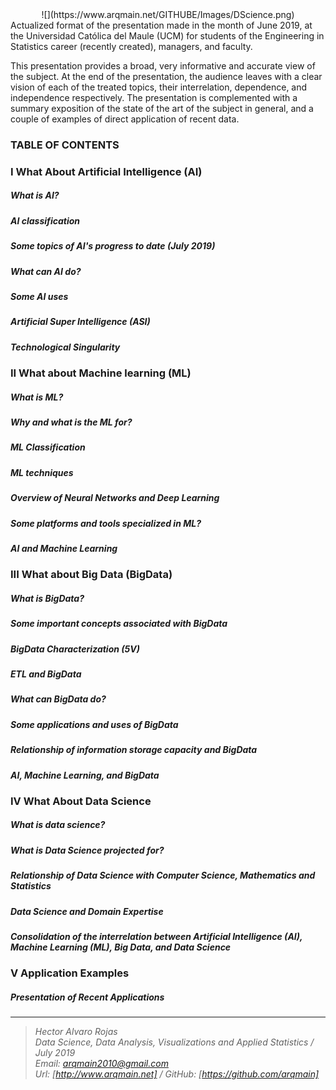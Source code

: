 <center>
![](https://www.arqmain.net/GITHUBE/Images/DScience.png)
</center>
Actualized format of the presentation made in the month of June 2019, at the Universidad Católica del Maule (UCM) for students of the Engineering in Statistics career (recently created), managers, and faculty.

This presentation provides a broad, very informative and accurate view of the subject. At the end of the presentation, the audience leaves with a clear vision of each of the treated topics, their interrelation, dependence, and independence respectively. The presentation is complemented with a summary exposition of the state of the art of the subject in general, and a couple of examples of direct application of recent data.

### TABLE OF CONTENTS

### I What About Artificial Intelligence (AI)
##### What is AI?
##### AI classification
##### Some topics of AI's progress to date (July 2019)
##### What can AI do?
##### Some AI uses
##### Artificial Super Intelligence (ASI)
##### Technological Singularity

### II What about Machine learning (ML)
##### What is ML?
##### Why and what is the ML for?
##### ML Classification
##### ML techniques
##### Overview of Neural Networks and Deep Learning
##### Some platforms and tools specialized in ML?
##### AI and Machine Learning

### III What about Big Data (BigData)
##### What is BigData?
##### Some important concepts associated with BigData
##### BigData Characterization (5V)
##### ETL and BigData
##### What can BigData do?
##### Some applications and uses of BigData
##### Relationship of information storage capacity and BigData
##### AI, Machine Learning, and BigData

### IV What About Data Science
##### What is data science?
##### What is Data Science projected for?
##### Relationship of Data Science with Computer Science, Mathematics and Statistics
##### Data Science and Domain Expertise
##### Consolidation of the interrelation between Artificial Intelligence (AI), Machine Learning (ML), Big Data, and Data Science

### V Application Examples
##### Presentation of Recent Applications

<hr>

><i>Hector Alvaro Rojas<br>
>Data Science, Data Analysis, Visualizations and Applied Statistics / July 2019<br>
>Email: <arqmain2010@gmail.com> <br>
>Url: [http://www.arqmain.net]   /   GitHub: [https://github.com/arqmain]</i>

